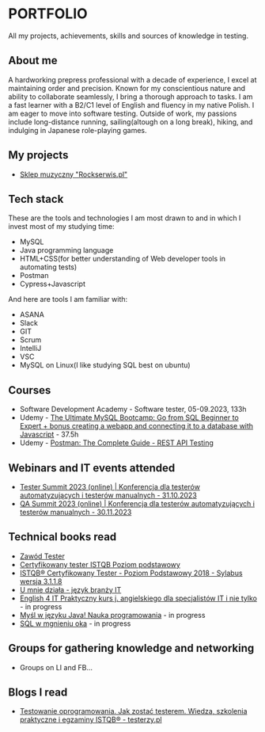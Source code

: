 # PORTFOLIO
All my projects, achievements, skills and sources of knowledge in testing.

## About me

A hardworking prepress professional with a decade of experience, I excel at maintaining order and precision. Known for my conscientious nature and ability to collaborate seamlessly, I bring a thorough approach to tasks. I am a fast learner with a B2/C1 level of English and fluency in my native Polish. I am eager to move into software testing. Outside of work, my passions include long-distance running, sailing(altough on a long break), hiking, and indulging in Japanese role-playing games.

## My projects

* [Sklep muzyczny "Rockserwis.pl"](https://drive.google.com/drive/folders/1OoEWSPpsT9j8FO0FNoIUrFUsNU-y9LWj?usp=sharing)

## Tech stack

These are the tools and technologies I am most drawn to and in which I invest most of my studying time:
* MySQL
* Java programming language
* HTML+CSS(for better understanding of Web developer tools in automating tests)
* Postman
* Cypress+Javascript

And here are tools I am familiar with:
* ASANA
* Slack
* GIT
* Scrum
* IntelliJ
* VSC
* MySQL on Linux(I like studying SQL best on ubuntu)

## Courses

* Software Development Academy - Software tester, 05-09.2023, 133h
* Udemy - [The Ultimate MySQL Bootcamp: Go from SQL Beginner to Expert + bonus creating a webapp and connecting it to a database with Javascript](https://www.udemy.com/certificate/UC-2ceb841b-423e-42c3-b5ab-332225c47dfe/) - 37.5h
* Udemy - [Postman: The Complete Guide - REST API Testing](https://www.udemy.com/certificate/UC-757c782a-b0c7-4ba6-b19a-d607ea6d6d72/)

## Webinars and IT events attended

* [Tester Summit 2023 (online) | Konferencja dla testerów automatyzujących i testerów manualnych - 31.10.2023](https://stage.testersummit.pl/)
* [QA Summit 2023 (online) | Konferencja dla testerów automatyzujących i testerów manualnych - 30.11.2023](https://stage.qasummit.pl/)

## Technical books read

* [Zawód Tester](https://ksiegarnia.pwn.pl/Zawod-tester,750906499,p.html)
* [Certyfikowany tester ISTQB Poziom podstawowy](https://helion.pl/ksiazki/certyfikowany-tester-istqb-poziom-podstawowy-adam-roman-lucjan-stapp,ctispv.htm#format/d)
* [ISTQB® Certyfikowany Tester - Poziom Podstawowy 2018 - Sylabus wersja 3.1.1.8](https://sjsi.org/ist-qb/do-pobrania/)
* [U mnie działa - język branży IT](https://helion.pl/ksiazki/u-mnie-dziala-jezyk-branzy-it-wydanie-ii-pawel-baszuro,umnie2.htm#format/d)
* [English 4 IT Praktyczny kurs j. angielskiego dla specjalistów IT i nie tylko](https://helion.pl/ksiazki/english-4-it-praktyczny-kurs-jezyka-angielskiego-dla-specjalistow-it-i-nie-tylko-beata-blaszczyk,angivv.htm#format/d) - in progress
* [Myśl w języku Java! Nauka programowania](https://helion.pl/ksiazki/mysl-w-jezyku-java-nauka-programowania-wydanie-ii-allen-b-downey-chris-mayfield,mysja2.htm#format/d) - in progress
* [SQL w mgnieniu oka](https://helion.pl/ksiazki/sql-w-mgnieniu-oka-opanuj-jezyk-zapytan-w-10-minut-dziennie-wydanie-v-ben-forta,sqlo5v.htm#format/d) - in progress

## Groups for gathering knowledge and networking

* Groups on LI and FB...

## Blogs I read

* [Testowanie oprogramowania. Jak zostać testerem. Wiedza, szkolenia praktyczne i egzaminy ISTQB® - testerzy.pl](https://testerzy.pl/)
